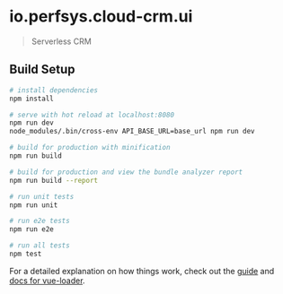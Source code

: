 # io.perfsys.cloud-crm.ui

> Serverless CRM

## Build Setup

``` bash
# install dependencies
npm install

# serve with hot reload at localhost:8080
npm run dev
node_modules/.bin/cross-env API_BASE_URL=base_url npm run dev

# build for production with minification
npm run build

# build for production and view the bundle analyzer report
npm run build --report

# run unit tests
npm run unit

# run e2e tests
npm run e2e

# run all tests
npm test
```

For a detailed explanation on how things work, check out the [guide](http://vuejs-templates.github.io/webpack/) and [docs for vue-loader](http://vuejs.github.io/vue-loader).

